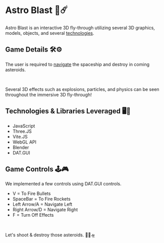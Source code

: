 # Astro Blast 🚀☄️
Astro Blast is an interactive 3D fly-through utilizing several 3D graphics, models, objects, and several [technologies](#technologies--libraries-leveraged-️).

## Game Details 🛠️⚙️
The user is required to [navigate](#game-controls-️) the spaceship and destroy in coming asteroids.

<br>

Several 3D effects such as explosions, particles, and physics can be seen throughout the immersive 3D fly-through!

## Technologies & Libraries Leveraged 🖥️👾
- JavaScript
- Three.JS
- Vite.JS
- WebGL API
- Blender
- DAT.GUI

## Game Controls 🕹️🎮
We implemented a few controls using DAT.GUI controls. 

- V = To Fire Bullets
- SpaceBar = To Fire Rockets
- Left Arrow/A = Navigate Left
- Right Arrow/D = Navigate Right
- F = Turn Off Effects

<br>

Let's shoot & destroy those asteroids. 🧑‍🚀🛸